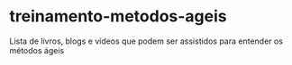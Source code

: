 # treinamento-metodos-ageis
Lista de livros, blogs e vídeos que podem ser assistidos para entender os métodos ágeis
